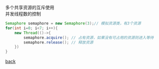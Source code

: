 多个共享资源的互斥使用  
并发线程数的控制  

```Java
Semaphore semaphore = new Semaphore(3);// 模拟资源类，有3个资源  
for(int i=0; i<7; i++){
    new Thread(()->{
        semaphore.acquire(); // 占有资源，如果没有可占用的资源则进入等待  
        semaphore.release(); // 释放资源
    })
}
```

[back](../13.md)  